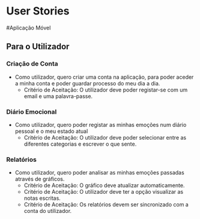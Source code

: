 # User Stories

#Aplicação Móvel

## Para o Utilizador

### Criação de Conta
- Como utilizador, quero criar uma conta na aplicação, para poder aceder a minha conta e poder guardar processo do meu dia a dia.
  - Critério de Aceitação: O utilizador deve poder registar-se com um email e uma palavra-passe.

### Diário Emocional
- Como utilizador, quero poder registar as minhas emoções num diário pessoal e o meu estado atual
  - Critério de Aceitação: O utilizador deve poder selecionar entre as diferentes categorias e escrever o que sente.

### Relatórios
- Como utilizador, quero poder analisar as minhas emoções passadas através de gráficos.
  - Critério de Aceitação: O gráfico deve atualizar automaticamente.
  - Critério de Aceitação: O utilizador deve ter a opção visualizar as notas escritas.
  - Critério de Aceitação: Os relatórios devem ser sincronizado com a conta do utilizador.
